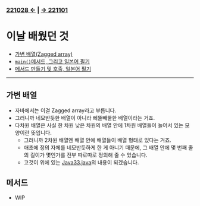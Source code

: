 ﻿#
### [221028 ←](../../221011-221202_JAVA_BASICS/22-10/221028/) | [→ 221101](../../221011-221202_JAVA_BASICS/22-11/221101/)

# 이날 배웠던 것

- [가변 배열(Zagged array)](../../221011-221202_JAVA_BASICS/22-10/221031/javastudy56/javastudy/src/javastudy/Java33.java)
- [`main()`메서드, 그리고 일본어 필기](../../221011-221202_JAVA_BASICS/22-10/221031/javastudy56/javastudy/src/javastudy/Object01.java)
- [메서드 만들기 및 호출, 일본어 필기](../../221011-221202_JAVA_BASICS/22-10/221031/javastudy56/javastudy/src/javastudy/Object02.java)

---

## 가변 배열

- 자바에서는 이걸 Zagged array라고 부릅니다.
- 그러니까 네모반듯한 배열이 아니라 삐뚤빼뚤한 배열이라는 거죠.
- 다차원 배열은 사실 한 차원 낮은 차원의 배열 안에 1차원 배열들이 늘어서 있는 모양이란 뜻입니다.
    - 그러니까 2차원 배열엔 배열 안에 배열들이 배열 형태로 있다는 거죠.
    - 애초에 정의 자체를 네모반듯하게 한 게 아니기 때문에, 그 배열 안에 몇 번째 줄의 길이가 몇인가를 전부 따로따로 정의해 줄 수 있습니다.
    - 고것이 위에 있는 [Java33.java](../../221011-221202_JAVA_BASICS/22-10/221031/javastudy56/javastudy/src/javastudy/Java33.java)의 내용이 되겠습니다.

## 메서드

- WIP